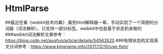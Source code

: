 # HtmlParse

##最近在看《webkit技术内幕》,看到html解释器一章，手动实现了一个简陋的分词器（词法解析），只支持一部分标签。weibkit中也是基于状态机来做的
###weibkit词法解析文章参考：https://blog.csdn.net/augfun/article/details/54563520
###有限状态机实现英文分词参考：https://www.kingname.info/2017/12/10/use-fsm/
